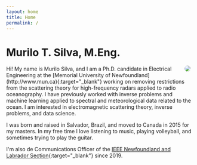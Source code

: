 ```yaml
---
layout: home
title: Home
permalink: /
---
```


# Murilo T. Silva, M.Eng.

<img class="image-float" align="right" hspace="10" src="../img/profile2.jpg" style="max-width: 300px; border-radius: 50%;"/>
Hi! My name is Murilo Silva, and I am a Ph.D. candidate in Electrical Engineering at the [Memorial University of Newfoundland](http://www.mun.ca){:target="_blank"} working on removing restrictions from the scattering theory for high-frequency radars applied to radio oceanography. I have previously worked with inverse problems and machine learning applied to spectral and meteorological data related to the ocean. I am interested in electromagnetic scattering theory, inverse problems, and data science.

I was born and raised in Salvador, Brazil, and moved to Canada in 2015 for my masters. In my free time I love listening to music, playing volleyball, and sometimes trying to play the guitar.

I'm also de Communications Officer of the [IEEE Newfoundland and Labrador Section](http://ieeenl.ca){:target="_blank"} since 2019.
